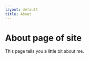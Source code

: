 ```yaml
---
layout: default
title: About
---
```

# About page of site

This page tells you a little bit about me.